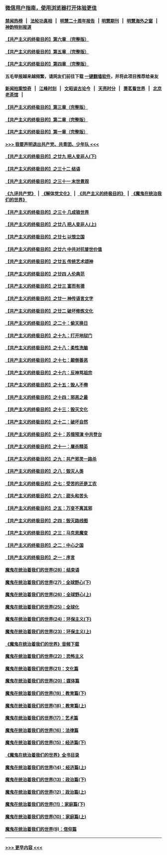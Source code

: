 ### [微信用户指南，使用浏览器打开体验更佳](https://github.com/gfw-breaker/banned-news1/blob/master/indexes/wechat-guide.md?t=0)
#### [禁闻热榜](热点新闻.md?t=0)  &nbsp;&nbsp;|&nbsp;&nbsp; [法轮功真相](https://github.com/gfw-breaker/truth/blob/master/README.md?t=0) &nbsp;&nbsp;|&nbsp;&nbsp; [明慧二十周年报告](https://github.com/gfw-breaker/mh-reports/blob/master/README.md?t=0) &nbsp;&nbsp;|&nbsp;&nbsp;[明慧期刊](https://github.com/gfw-breaker/mh-qikan) &nbsp;&nbsp;|&nbsp;&nbsp; [明慧海外之窗](https://github.com/gfw-breaker/mh-news/blob/master/README.md?t=0) &nbsp;&nbsp;|&nbsp;&nbsp; [神韵特别报道](https://github.com/gfw-breaker/mh-news/blob/master/shenyun.md?t=0)
#### [【共产主义的终极目的】第六章 （完整版）](../pages/nsc422/n11428913.md?t=02061244) 
#### [【共产主义的终极目的】第五章 （完整版）](../pages/nsc422/n11428912.md?t=02061244) 
#### [【共产主义的终极目的】第四章 （完整版）](../pages/nsc422/n11428907.md?t=02061244) 
#### 五毛举报越来越频繁，请网友们前往下载 [一键翻墙软件](https://github.com/gfw-breaker/ssr-accounts)，并将此项目推荐给亲友
#### [新闻拍案惊奇](https://github.com/gfw-breaker/banned-news1/blob/master/pages/link4.md) &nbsp;&nbsp;|&nbsp;&nbsp; [江峰时刻](https://github.com/gfw-breaker/banned-news1/blob/master/pages/link4.md) &nbsp;&nbsp;|&nbsp;&nbsp; [文昭谈古论今](https://github.com/gfw-breaker/banned-news1/blob/master/pages/link4.md) &nbsp;&nbsp;|&nbsp;&nbsp; [天亮时分](https://github.com/gfw-breaker/banned-news1/blob/master/pages/link4.md) &nbsp;&nbsp;|&nbsp;&nbsp; [萧茗看世界](https://github.com/gfw-breaker/banned-news1/blob/master/pages/link4.md) &nbsp;&nbsp;|&nbsp;&nbsp; [北京老茶馆](https://github.com/gfw-breaker/banned-news1/blob/master/pages/link4.md) &nbsp;&nbsp;|&nbsp;&nbsp; 
#### [【共产主义的终极目的】第三章（完整版）](../pages/nsc422/n11428848.md?t=02061244) 
#### [【共产主义的终极目的】第二章（完整版）](../pages/nsc422/n11428831.md?t=02061244) 
#### [【共产主义的终极目的】第一章（完整版）](../pages/nsc422/n11417651.md?t=02061244) 
#### [>>> 我要声明退出共产党、共青团、少年队 <<<](https://github.com/begood0513/goodnews/blob/master/quit/letter.md) 
#### [【共产主义的终极目的】之廿九 把人变非人(下)](../pages/nsc422/n11344140.md?t=02061244) 
#### [【共产主义的终极目的】之三十二 结语](../pages/nsc422/n11360535.md?t=02061244) 
#### [【共产主义的终极目的】之三十一 末世景观](../pages/nsc422/n11351129.md?t=02061244) 
#### [《九评共产党》](https://github.com/begood0513/9ping.md/blob/master/README.md) &nbsp;|&nbsp; [《解体党文化》](../../../../jtdwh.md/blob/master/README.md)  &nbsp;|&nbsp; [《共产主义的终极目的》](../../../../gczydzjmd.md/blob/master/README.md) &nbsp;|&nbsp; [《魔鬼在统治我们的世界》](../../../../mgztzwmdsj.md/blob/master/README.md) 
#### [【共产主义的终极目的】之三十 几成狼世界](../pages/nsc422/n11348280.md?t=02061244) 
#### [【共产主义的终极目的】之廿八 把人变非人(上)](../pages/nsc422/n11340492.md?t=02061244) 
#### [【共产主义的终极目的】之廿七 以恨立国](../pages/nsc422/n11336944.md?t=02061244) 
#### [【共产主义的终极目的】之廿六 中共对抗普世价值](../pages/nsc422/n11324785.md?t=02061244) 
#### [【共产主义的终极目的】之廿五 传统艺术颂神](../pages/nsc422/n11296396.md?t=02061244) 
#### [【共产主义的终极目的】之廿四 人伦典范](../pages/nsc422/n11296397.md?t=02061244) 
#### [【共产主义的终极目的】之廿三 富而有德](../pages/nsc422/n11283598.md?t=02061244) 
#### [【共产主义的终极目的】之廿一 神传语言文字](../pages/nsc422/n11263265.md?t=02061244) 
#### [【共产主义的终极目的】之廿二 破坏修炼文化](../pages/nsc422/n11245728.md?t=02061244) 
#### [【共产主义的终极目的】之二十：偷天换日](../pages/nsc422/n11238846.md?t=02061244) 
#### [【共产主义的终极目的】之十九：打开地狱门](../pages/nsc422/n11206376.md?t=02061244) 
#### [【共产主义的终极目的】之十八：柔性洗脑](../pages/nsc422/n11199994.md?t=02061244) 
#### [【共产主义的终极目的】之十七：颠倒善恶](../pages/nsc422/n11179782.md?t=02061244) 
#### [【共产主义的终极目的】之十六：反神骂祖宗](../pages/nsc422/n11166798.md?t=02061244) 
#### [【共产主义的终极目的】之十五：毁人不倦](../pages/nsc422/n11166792.md?t=02061244) 
#### [【共产主义的终极目的】之十四：邪恶之最](../pages/nsc422/n11150249.md?t=02061244) 
#### [【共产主义的终极目的】之十三：毁灭文化](../pages/nsc422/n11135227.md?t=02061244) 
#### [【共产主义的终极目的】之十二：破坏自然](../pages/nsc422/n11135214.md?t=02061244) 
#### [【共产主义的终极目的】之十：苏俄预演 中共登台](../pages/nsc422/n11118424.md?t=02061244) 
#### [【共产主义的终极目的】之十一：屠杀精英](../pages/nsc422/n11118442.md?t=02061244) 
#### [【共产主义的终极目的】之九：共产邪灵一路杀](../pages/nsc422/n11114139.md?t=02061244) 
#### [【共产主义的终极目的】之八：毁灭人类](../pages/nsc422/n11108503.md?t=02061244) 
#### [【共产主义的终极目的】之七：受苦的还是工农](../pages/nsc422/n11101809.md?t=02061244) 
#### [【共产主义的终极目的】之六：甜头和苦头](../pages/nsc422/n11096971.md?t=02061244) 
#### [【共产主义的终极目的】之五：万变不离其邪](../pages/nsc422/n11091285.md?t=02061244) 
#### [【共产主义的终极目的】之四：毁灭路线图](../pages/nsc422/n11086284.md?t=02061244) 
#### [【共产主义的终极目的】之三：马克思魔变](../pages/nsc422/n11061941.md?t=02061244) 
#### [【共产主义的终极目的】之二：中心之国](../pages/nsc422/n11047728.md?t=02061244) 
#### [【共产主义的终极目的】之一：序言](../pages/nsc422/n11086077.md?t=02061244) 
#### [魔鬼在统治着我们的世界(28)：结束语](../pages/nsc422/n10936246.md?t=02061244) 
#### [魔鬼在统治着我们的世界(27)：全球野心(下)](../pages/nsc422/n10928319.md?t=02061244) 
#### [魔鬼在统治着我们的世界(26)：全球野心(上)](../pages/nsc422/n10900318.md?t=02061244) 
#### [魔鬼在统治着我们的世界(25)：全球化](../pages/nsc422/n10788205.md?t=02061244) 
#### [魔鬼在统治着我们的世界(24)：环保主义(下)](../pages/nsc422/n10695307.md?t=02061244) 
#### [魔鬼在统治着我们的世界(23)：环保主义(上)](../pages/nsc422/n10688613.md?t=02061244) 
#### [《魔鬼在统治着我们的世界》音频下载](../pages/nsc422/n10635553.md?t=02061244) 
#### [魔鬼在统治着我们的世界(22)：恐怖主义](../pages/nsc422/n10614727.md?t=02061244) 
#### [魔鬼在统治着我们的世界(21)：文化篇](../pages/nsc422/n10597706.md?t=02061244) 
#### [魔鬼在统治着我们的世界(20)：媒体篇](../pages/nsc422/n10586579.md?t=02061244) 
#### [魔鬼在统治着我们的世界(19)：教育篇(下)](../pages/nsc422/n10564808.md?t=02061244) 
#### [魔鬼在统治着我们的世界(18)：教育篇(上)](../pages/nsc422/n10526970.md?t=02061244) 
#### [魔鬼在统治着我们的世界(17)：艺术篇](../pages/nsc422/n10499093.md?t=02061244) 
#### [魔鬼在统治着我们的世界(16)：法律篇](../pages/nsc422/n10485969.md?t=02061244) 
#### [魔鬼在统治着我们的世界(15)：经济篇(下)](../pages/nsc422/n10469975.md?t=02061244) 
#### [《魔鬼在统治着我们的世界》全书目录](../pages/nsc422/n10464261.md?t=02061244) 
#### [魔鬼在统治着我们的世界(14)：经济篇(上)](../pages/nsc422/n10457370.md?t=02061244) 
#### [魔鬼在统治着我们的世界(13)：政治篇(下)](../pages/nsc422/n10448270.md?t=02061244) 
#### [魔鬼在统治着我们的世界(12)：政治篇(上)](../pages/nsc422/n10444576.md?t=02061244) 
#### [魔鬼在统治着我们的世界(11)：家庭篇(下)](../pages/nsc422/n10440961.md?t=02061244) 
#### [魔鬼在统治着我们的世界(10)：家庭篇(上)](../pages/nsc422/n10435448.md?t=02061244) 
#### [魔鬼在统治着我们的世界(9)：信仰篇](../pages/nsc422/n10432159.md?t=02061244) 

----
#### [ >>> 更早内容 <<< ](../indexes/nsc422-earlier.md)
